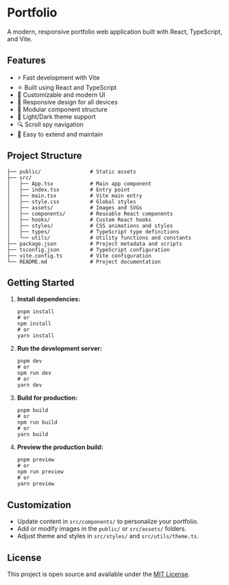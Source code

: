 # Portfolio

A modern, responsive portfolio web application built with React, TypeScript, and Vite.

## Features

- ⚡️ Fast development with Vite
- ⚛️ Built using React and TypeScript
- 🎨 Customizable and modern UI
- 📱 Responsive design for all devices
- 🧩 Modular component structure
- 🌙 Light/Dark theme support
- 🔍 Scroll spy navigation
- 📝 Easy to extend and maintain

## Project Structure

```
├── public/                # Static assets
├── src/
│   ├── App.tsx            # Main app component
│   ├── index.tsx          # Entry point
│   ├── main.tsx           # Vite main entry
│   ├── style.css          # Global styles
│   ├── assets/            # Images and SVGs
│   ├── components/        # Reusable React components
│   ├── hooks/             # Custom React hooks
│   ├── styles/            # CSS animations and styles
│   ├── types/             # TypeScript type definitions
│   └── utils/             # Utility functions and constants
├── package.json           # Project metadata and scripts
├── tsconfig.json          # TypeScript configuration
├── vite.config.ts         # Vite configuration
└── README.md              # Project documentation
```

## Getting Started

1. **Install dependencies:**
   ```fish
   pnpm install
   # or
   npm install
   # or
   yarn install
   ```

2. **Run the development server:**
   ```fish
   pnpm dev
   # or
   npm run dev
   # or
   yarn dev
   ```

3. **Build for production:**
   ```fish
   pnpm build
   # or
   npm run build
   # or
   yarn build
   ```

4. **Preview the production build:**
   ```fish
   pnpm preview
   # or
   npm run preview
   # or
   yarn preview
   ```

## Customization

- Update content in `src/components/` to personalize your portfolio.
- Add or modify images in the `public/` or `src/assets/` folders.
- Adjust theme and styles in `src/styles/` and `src/utils/theme.ts`.

## License

This project is open source and available under the [MIT License](LICENSE).
